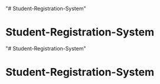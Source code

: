 "# Student-Registration-System" 
# Student-Registration-System
"# Student-Registration-System" 
# Student-Registration-System
